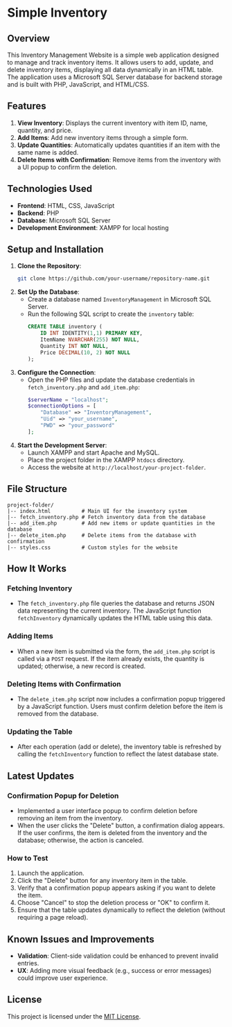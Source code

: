 # Simple Inventory

## Overview

This Inventory Management Website is a simple web application designed to manage and track inventory items. It allows users to add, update, and delete inventory items, displaying all data dynamically in an HTML table. The application uses a Microsoft SQL Server database for backend storage and is built with PHP, JavaScript, and HTML/CSS.

## Features

1. **View Inventory**: Displays the current inventory with item ID, name, quantity, and price.
2. **Add Items**: Add new inventory items through a simple form.
3. **Update Quantities**: Automatically updates quantities if an item with the same name is added.
4. **Delete Items with Confirmation**: Remove items from the inventory with a UI popup to confirm the deletion.

## Technologies Used

- **Frontend**: HTML, CSS, JavaScript
- **Backend**: PHP
- **Database**: Microsoft SQL Server
- **Development Environment**: XAMPP for local hosting

## Setup and Installation

1. **Clone the Repository**:
   ```bash
   git clone https://github.com/your-username/repository-name.git
   ```
2. **Set Up the Database**:
   - Create a database named `InventoryManagement` in Microsoft SQL Server.
   - Run the following SQL script to create the `inventory` table:
     ```sql
     CREATE TABLE inventory (
         ID INT IDENTITY(1,1) PRIMARY KEY,
         ItemName NVARCHAR(255) NOT NULL,
         Quantity INT NOT NULL,
         Price DECIMAL(10, 2) NOT NULL
     );
     ```
3. **Configure the Connection**:
   - Open the PHP files and update the database credentials in `fetch_inventory.php` and `add_item.php`:
     ```php
     $serverName = "localhost";
     $connectionOptions = [
         "Database" => "InventoryManagement",
         "Uid" => "your_username",
         "PWD" => "your_password"
     ];
     ```
4. **Start the Development Server**:
   - Launch XAMPP and start Apache and MySQL.
   - Place the project folder in the XAMPP `htdocs` directory.
   - Access the website at `http://localhost/your-project-folder`.

## File Structure

```
project-folder/
|-- index.html          # Main UI for the inventory system
|-- fetch_inventory.php # Fetch inventory data from the database
|-- add_item.php        # Add new items or update quantities in the database
|-- delete_item.php     # Delete items from the database with confirmation
|-- styles.css          # Custom styles for the website
```

## How It Works

### Fetching Inventory

- The `fetch_inventory.php` file queries the database and returns JSON data representing the current inventory. The JavaScript function `fetchInventory` dynamically updates the HTML table using this data.

### Adding Items

- When a new item is submitted via the form, the `add_item.php` script is called via a `POST` request. If the item already exists, the quantity is updated; otherwise, a new record is created.

### Deleting Items with Confirmation

- The `delete_item.php` script now includes a confirmation popup triggered by a JavaScript function. Users must confirm deletion before the item is removed from the database.

### Updating the Table

- After each operation (add or delete), the inventory table is refreshed by calling the `fetchInventory` function to reflect the latest database state.

## Latest Updates

### Confirmation Popup for Deletion
- Implemented a user interface popup to confirm deletion before removing an item from the inventory.
- When the user clicks the "Delete" button, a confirmation dialog appears. If the user confirms, the item is deleted from the inventory and the database; otherwise, the action is canceled.

### How to Test
1. Launch the application.
2. Click the "Delete" button for any inventory item in the table.
3. Verify that a confirmation popup appears asking if you want to delete the item.
4. Choose "Cancel" to stop the deletion process or "OK" to confirm it.
5. Ensure that the table updates dynamically to reflect the deletion (without requiring a page reload).

## Known Issues and Improvements

- **Validation**: Client-side validation could be enhanced to prevent invalid entries.
- **UX**: Adding more visual feedback (e.g., success or error messages) could improve user experience.

## License

This project is licensed under the [MIT License](LICENSE).

